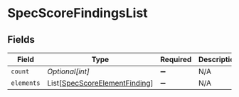 # SpecScoreFindingsList


## Fields

| Field                                                                           | Type                                                                            | Required                                                                        | Description                                                                     |
| ------------------------------------------------------------------------------- | ------------------------------------------------------------------------------- | ------------------------------------------------------------------------------- | ------------------------------------------------------------------------------- |
| `count`                                                                         | *Optional[int]*                                                                 | :heavy_minus_sign:                                                              | N/A                                                                             |
| `elements`                                                                      | List[[SpecScoreElementFinding](../../models/shared/specscoreelementfinding.md)] | :heavy_minus_sign:                                                              | N/A                                                                             |